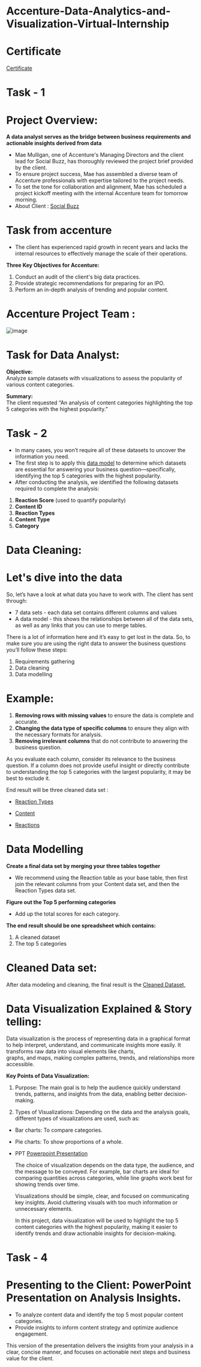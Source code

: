 # Accenture-Data-Analytics-and-Visualization-Virtual-Internship

# Certificate

[Certificate](https://github.com/mroyalreddy07)

# Task - 1

# Project Overview:  

**A data analyst serves as the bridge between business requirements and actionable insights derived from data**

* Mae Mulligan, one of Accenture's Managing Directors and the client lead for Social Buzz, has thoroughly reviewed the project brief provided by the client.
* To ensure project success, Mae has assembled a diverse team of Accenture professionals with expertise tailored to the project needs.
* To set the tone for collaboration and alignment, Mae has scheduled a project kickoff meeting with the internal Accenture team for tomorrow morning.  
* About Client : [Social Buzz](https://github.com/mroyalreddy07/Accenture_Data_Analysis_Virtual_Intenship/blob/main/Data_Analytics%20Client%20Brief.pdf)

# Task from accenture

* The client has experienced rapid growth in recent years and lacks the internal resources to effectively manage the scale of their operations.  

**Three Key Objectives for Accenture:**  
1. Conduct an audit of the client's big data practices.  
2. Provide strategic recommendations for preparing for an IPO.  
3. Perform an in-depth analysis of trending and popular content.

# Accenture Project Team :
![image](https://github.com/user-attachments/assets/f3a774c8-f43d-4a73-b4d0-12863635b4c2)

# Task for Data Analyst:

**Objective:**  
Analyze sample datasets with visualizations to assess the popularity of various content categories.  

**Summary:**  
The client requested “An analysis of content categories highlighting the top 5 categories with the highest popularity.”  

# Task - 2

* In many cases, you won’t require all of these datasets to uncover the information you need.
* The first step is to apply this [data model](https://github.com/mroyalreddy07/Accenture_Data_Analysis_Virtual_Intenship/blob/main/Data%20model.pdf) to determine which datasets are essential for answering your     business question—specifically, identifying the top 5 categories with the highest popularity.
* After conducting the analysis, we identified the following datasets required to complete the analysis:

1. **Reaction Score** (used to quantify popularity)
2. **Content ID**
3. **Reaction Types**
4. **Content Type**
5. **Category**

# Data Cleaning:
# Let's dive into the data

So, let’s have a look at what data you have to work with. The client has sent through:

* 7 data sets - each data set contains different columns and values
* A data model - this shows the relationships between all of the data sets, as well as any links that you can use to merge tables.

 There is a lot of information here and it’s easy to get lost in the data. So, to make sure you are using the right data to answer the business questions you’ll follow these steps:

1. Requirements gathering
2. Data cleaning
3. Data modelling

# Example:

1. **Removing rows with missing values** to ensure the data is complete and accurate.
2. **Changing the data type of specific columns** to ensure they align with the necessary formats for analysis.
3. **Removing irrelevant columns** that do not contribute to answering the business question.  

As you evaluate each column, consider its relevance to the business question. If a column does not provide useful insight or directly contribute to understanding the top 5 categories with the largest popularity, it may be best to exclude it.

End result will be three cleaned data set :

* [Reaction Types](https://github.com/mroyalreddy07/Accenture_Data_Analysis_Virtual_Intenship/blob/main/ReactionTypes.csv)

* [Content](https://github.com/mroyalreddy07/Accenture_Data_Analysis_Virtual_Intenship/blob/main/Content.csv)

* [Reactions](https://github.com/mroyalreddy07/Accenture_Data_Analysis_Virtual_Intenship/blob/main/Reactions.csv)

# Data Modelling

**Create a final data set by merging your three tables together**

* We recommend using the Reaction table as your base table, then first join the relevant columns from your Content data set, and then the Reaction Types data set.

**Figure out the Top 5 performing categories**

* Add up the total scores for each category.

**The end result should be one spreadsheet which contains:**

1. A cleaned dataset
2. The top 5 categories

# Cleaned Data set:

  After data modeling and cleaning, the final result is the [Cleaned Dataset, ](https://github.com/mroyalreddy07/Accenture_Data_Analysis_Virtual_Intenship/blob/main/Cleaned%20Dataset.xlsx)

# Data Visualization Explained & Story telling:

  Data visualization is the process of representing data in a graphical format to help interpret, understand, and communicate insights more easily. It transforms raw data into visual elements like charts,       
  graphs, and maps, making complex patterns, trends, and relationships more accessible.

  **Key Points of Data Visualization:**

  1. Purpose:
     The main goal is to help the audience quickly understand trends, patterns, and insights from the data, enabling better decision-making.

  2. Types of Visualizations:
     Depending on the data and the analysis goals, different types of visualizations are used, such as:
  
  * Bar charts: To compare categories.
  * Pie charts: To show proportions of a whole.
  * PPT [Powerpoint Presentation](https://github.com/mroyalreddy07/Accenture_Data_Analysis_Virtual_Intenship/blob/main/PowerPoint%20presentation.pptx)

    The choice of visualization depends on the data type, the audience, and the message to be conveyed. For example, bar charts are ideal for comparing quantities across categories, while line graphs work best       for showing trends over time.

    Visualizations should be simple, clear, and focused on communicating key insights. Avoid cluttering visuals with too much information or unnecessary elements.

    In this project, data visualization will be used to highlight the top 5 content categories with the highest popularity, making it easier to identify trends and draw actionable insights for decision-making.

# Task - 4

# Presenting to the Client: PowerPoint Presentation on Analysis Insights.

  * To analyze content data and identify the top 5 most popular content categories.
  * Provide insights to inform content strategy and optimize audience engagement.

This version of the presentation delivers the insights from your analysis in a clear, concise manner, and focuses on actionable next steps and business value for the client.








